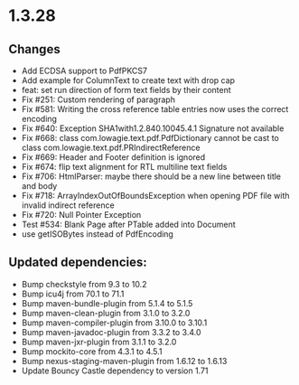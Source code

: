 # 1.3.28

## Changes

- Add ECDSA support to PdfPKCS7
- Add example for ColumnText to create text with drop cap
- feat: set run direction of form text fields by their content
- Fix #251: Custom rendering of paragraph
- Fix #581: Writing the cross reference table entries now uses the correct encoding
- Fix #640: Exception SHA1with1.2.840.10045.4.1 Signature not available
- Fix #668: class com.lowagie.text.pdf.PdfDictionary cannot be cast to class com.lowagie.text.pdf.PRIndirectReference
- Fix #669: Header and Footer definition is ignored
- Fix #674: flip text alignment for RTL multiline text fields
- Fix #706: HtmlParser: maybe there should be a new line between title and body
- Fix #718: ArrayIndexOutOfBoundsException when opening PDF file with invalid indirect reference
- Fix #720: Null Pointer Exception
- Test #534: Blank Page after PTable added into Document
- use getISOBytes instead of PdfEncoding

## Updated dependencies:

- Bump checkstyle from 9.3 to 10.2
- Bump icu4j from 70.1 to 71.1
- Bump maven-bundle-plugin from 5.1.4 to 5.1.5
- Bump maven-clean-plugin from 3.1.0 to 3.2.0
- Bump maven-compiler-plugin from 3.10.0 to 3.10.1
- Bump maven-javadoc-plugin from 3.3.2 to 3.4.0
- Bump maven-jxr-plugin from 3.1.1 to 3.2.0
- Bump mockito-core from 4.3.1 to 4.5.1
- Bump nexus-staging-maven-plugin from 1.6.12 to 1.6.13
- Update Bouncy Castle dependency to version 1.71
